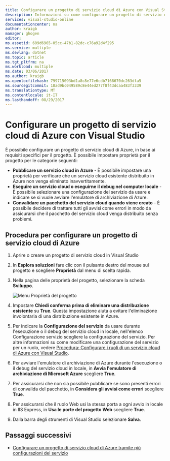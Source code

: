 ```yaml
---
title: Configurare un progetto di servizio cloud di Azure con Visual Studio | Documentazione Microsoft
description: Informazioni su come configurare un progetto di servizio cloud di Azure in Visuali Studio, in base ai requisiti specifici per il progetto.
services: visual-studio-online
documentationcenter: na
author: kraigb
manager: ghogen
editor: 
ms.assetid: 609d6965-05cc-47b1-82dc-c76a92d4f295
ms.service: multiple
ms.devlang: dotnet
ms.topic: article
ms.tgt_pltfrm: na
ms.workload: multiple
ms.date: 03/06/2017
ms.author: kraigb
ms.openlocfilehash: 799715093bd1a8c8e77e6cdb7168670dc263dfa5
ms.sourcegitcommit: 18ad9bc049589c8e44ed277f8f43dcaa483f3339
ms.translationtype: MT
ms.contentlocale: it-IT
ms.lasthandoff: 08/29/2017
---
```

# <a name="configure-an-azure-cloud-service-project-with-visual-studio"></a>Configurare un progetto di servizio cloud di Azure con Visual Studio
È possibile configurare un progetto di servizio cloud di Azure, in base ai requisiti specifici per il progetto. È possibile impostare proprietà per il progetto per le categorie seguenti:

- **Pubblicare un servizio cloud in Azure** - È possibile impostare una proprietà per verificare che un servizio cloud esistente distribuito in Azure non venga eliminato inavvertitamente.
- **Eseguire un servizio cloud o eseguirne il debug nel computer locale** - È possibile selezionare una configurazione del servizio da usare e indicare se si vuole avviare l'emulatore di archiviazione di Azure.
- **Convalidare un pacchetto del servizio cloud quando viene creato** - È possibile decidere di trattare tutti gli avvisi come errori in modo da assicurarsi che il pacchetto del servizio cloud venga distribuito senza problemi. 

## <a name="steps-to-configure-an-azure-cloud-service-project"></a>Procedura per configurare un progetto di servizio cloud di Azure
1. Aprire o creare un progetto di servizio cloud in Visual Studio

1. In **Esplora soluzioni** fare clic con il pulsante destro del mouse sul progetto e scegliere **Proprietà** dal menu di scelta rapida.
   
1. Nella pagina delle proprietà del progetto, selezionare la scheda **Sviluppo**.

    ![Menu Proprietà del progetto](./media/vs-azure-tools-configuring-an-azure-project/solution-explorer-project-properties-menu.png)

1. Impostare **Chiedi conferma prima di eliminare una distribuzione esistente** su **True**. Questa impostazione aiuta a evitare l'eliminazione involontaria di una distribuzione esistente in Azure.

1. Per indicare la **Configurazione del servizio** da usare durante l'esecuzione o il debug del servizio cloud in locale, nell'elenco Configurazione servizio scegliere la configurazione del servizio. Per altre informazioni su come modificare una configurazione del servizio per un ruolo, vedere [Procedura: Configurare i ruoli di un servizio cloud di Azure con Visual Studio](./vs-azure-tools-configure-roles-for-cloud-service.md).

1. Per avviare l'emulatore di archiviazione di Azure durante l'esecuzione o il debug del servizio cloud in locale, in **Avvia l'emulatore di archiviazione di Microsoft Azure** scegliere **True**.

1. Per assicurarsi che non sia possibile pubblicare se sono presenti errori di convalida del pacchetto, in **Considera gli avvisi come errori** scegliere **True**.

1. Per assicurarsi che il ruolo Web usi la stessa porta a ogni avvio in locale in IIS Express, in **Usa le porte del progetto Web** scegliere **True**.

1. Dalla barra degli strumenti di Visual Studio selezionare **Salva**.

## <a name="next-steps"></a>Passaggi successivi
- [Configurare un progetto di servizio cloud di Azure tramite più configurazioni del servizio](vs-azure-tools-multiple-services-project-configurations.md)

